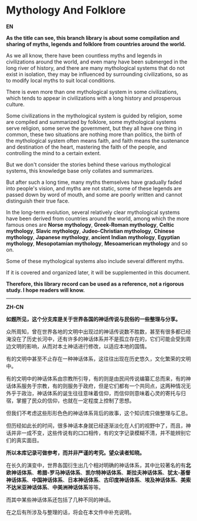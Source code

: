# Mythology And Folklore

**EN**

**As the title can see, this branch library is about some compilation and sharing of myths, legends and folklore from countries around the world.**

As we all know, there have been countless myths and legends in civilizations around the world, and even many have been submerged in the long river of history, and there are many mythological systems that do not exist in isolation, they may be influenced by surrounding civilizations, so as to modify local myths to suit local conditions.

There is even more than one mythological system in some civilizations, which tends to appear in civilizations with a long history and prosperous culture.

Some civilizations in the mythological system is guided by religion, some are compiled and summarized by folklore, some mythological systems serve religion, some serve the government, but they all have one thing in common, these two situations are nothing more than politics, the birth of the mythological system often means faith, and faith means the sustenance and destination of the heart, mastering the faith of the people, and controlling the mind to a certain extent.

But we don't consider the stories behind these various mythological systems, this knowledge base only collates and summarizes.

But after such a long time, many myths themselves have gradually faded into people's vision, and myths are not static, some of these legends are passed down by word of mouth, and some are poorly written and cannot distinguish their true face.

In the long-term evolution, several relatively clear mythological systems have been derived from countries around the world, among which the more famous ones are **Norse mythology**, **Greek-Roman mythology**, **Celtic mythology**, **Slavic mythology**, **Judeo-Christian mythology**, **Chinese mythology**, **Japanese mythology**, **ancient Indian mythology**, **Egyptian mythology**, **Mesopotamian mythology**, **Mesoamerican mythology** and so on.

Some of these mythological systems also include several different myths.

If it is covered and organized later, it will be supplemented in this document.

**Therefore, this library record can be used as a reference, not a rigorous study. I hope readers will know.**

---


**ZH-CN**

**如题所见，这个分支库是关于世界各国的神话传说与民俗的一些整理与分享。**

众所周知，曾在世界各地的文明中出现过的神话传说数不胜数，甚至有很多都已经淹没在了历史长河中，还有许多的神话体系并不是孤立存在的，它们可能会受到周边文明的影响，从而对本土神话进行修改，以适应本地的国情。

有的文明中甚至不止存在一种神话体系，这往往出现在历史悠久，文化繁荣的文明中。

有的文明中的神话体系由宗教所引导，有的则是由民间传说编纂汇总而来，有的神话体系服务于宗教，有的则服务于政府，但是它们都有一个共同点，这两种情况无外乎于政治，神话体系的诞生往往意味着信仰，而信仰则意味着心灵的寄托与归宿，掌握了民众的信仰，也就在一定程度上控制了思想。

但我们不考虑这些形形色色的神话体系背后的故事，这个知识库只做整理与汇总。

但历经如此长的时间，很多神话本身就已经逐渐淡化在人们的视野中了，而且，神话并非一成不变，这些传说有的口口相传，有的文字记录模糊不清，并不能辨别它们的真实面目。

**所以本库记录可做参考，而并非严谨的考究。望众读者知晓。**

在长久的演变中，世界各国衍生出几个相对明确的神话体系，其中比较著名的有**北欧神话体系**、**希腊-罗马神话体系**、**凯尔特神话体系**、**斯拉夫神话体系**、**犹太-基督神话体系**、**中国神话体系**、**日本神话体系**、**古印度神话体系**、**埃及神话体系**、**美索不达米亚神话体系**、**中美洲神话体系**等等。

而其中某些神话体系还包括了几种不同的神话。

在之后有所涉及与整理的话，将会在本文件中补充说明。

